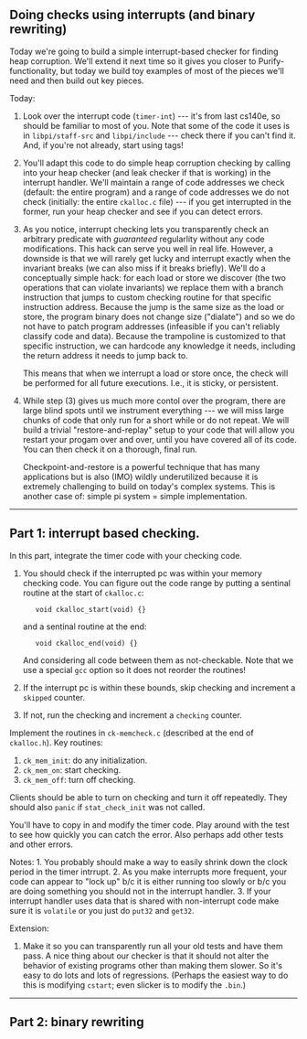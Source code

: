 ## Doing checks using interrupts (and binary rewriting)

Today we're going to build a simple interrupt-based checker for finding
heap corruption.  We'll extend it next time so it gives you closer to
Purify-functionality, but today we build toy examples of most of the
pieces we'll need and then build out key pieces.

Today:
  1. Look over the interrupt code (`timer-int`) --- it's from last cs140e, so 
     should be familiar to most of you.  Note that some of the code it uses
     is in `libpi/staff-src` and `libpi/include` --- check there if you can't
     find it.  And, if you're not already, start using tags!
 
  2. You'll adapt this code to do simple heap corruption checking by calling into
     your heap checker (and leak checker if that is working) in the interrupt
     handler.  We'll maintain a range of code addresses we check (default: the 
     entire program) and a range of code addresses we do not check (initially:
     the entire `ckalloc.c` file) --- if you get interrupted in the former,
     run your heap checker and see if you can detect errors.

  3. As you notice, interrupt checking lets you transparently check an
     arbitrary predicate with *guaranteed* regularlity without any
     code modifications.  This hack can serve you well in real life.
     However, a downside is that we will rarely get lucky and interrupt
     exactly when the invariant breaks (we can also miss if it breaks
     briefly).  We'll do a conceptually simple hack: for each load or
     store we discover (the two operations that can violate invariants)
     we replace them with a branch instruction that jumps to custom
     checking routine for that specific instruction address.  Because the
     jump is the same size as the load or store, the program binary does
     not change size ("dialate") and so we do not have to patch program
     addresses (infeasible if you can't reliably classify code and data).
     Because the trampoline is customized to that specific instruction,
     we can hardcode any knowledge it needs, including the return address
     it needs to jump back to.

     This means that when we interrupt a load or store once, the check
     will be performed for all future executions.  I.e., it is sticky,
     or persistent.

  4. While step (3) gives us much more contol over the program, there
     are large blind spots until we instrument everything --- we will
     miss large chunks of code that only run for a short while or do
     not repeat.  We will build a trivial "restore-and-replay" setup to
     your code that will allow you restart your progam over and over,
     until you have covered all of its code.  You can then check it on
     a thorough, final run.

     Checkpoint-and-restore is a powerful technique that has many
     applications but is also (IMO) wildly underutilized because it
     is extremely challenging to build on today's complex systems.
     This is another case of: simple pi system = simple implementation.

----------------------------------------------------------------------
## Part 1: interrupt based checking.

In this part, integrate the timer code with your checking code.
  1. You should check if the interrupted pc was within your memory 
     checking code.  You can figure out the code range by putting
     a sentinal routine at the start of `ckalloc.c`:

            void ckalloc_start(void) {}

     and a sentinal routine at the end:

            void ckalloc_end(void) {}

     And considering all code between them as not-checkable. 
     Note that we use a special `gcc` option so it does not
    reorder the routines!

  2. If the interrupt pc is within these bounds, skip checking and increment a `skipped` counter.
  3. If not, run the checking and increment a `checking` counter.

Implement the routines in `ck-memcheck.c` (described at the end of `ckalloc.h`).
Key routines:
  1. `ck_mem_init`: do any initialization.
  2. `ck_mem_on`: start checking.
  3. `ck_mem_off`: turn off checking.

Clients should be able to turn on checking and turn it off repeatedly.
They should also `panic` if `stat_check_init` was not called.

You'll have to copy in and modify the timer code.  Play around with the test to see
how quickly you can catch the error.  Also perhaps add other tests and other errors.

Notes:
    1. You probably should make a way to easily shrink down the clock period in the timer
       intrrupt.
    2. As you make interrupts more frequent, your code can appear to "lock up" b/c it
       is either running too slowly or b/c you are doing something you should not in 
       the interrupt handler.
    3. If your interrupt handler uses data that is shared with non-interrupt code
       make sure it is `volatile` or you just do `put32` and `get32`.


Extension:
  1. Make it so you can transparently run all your old tests and have them pass.  A nice 
     thing about our checker is that it should not alter the behavior of existing programs
     other than making them slower.  So it's easy to do lots and lots of regressions.
     (Perhaps the easiest way to do this is modifying `cstart`; even slicker is to modify
      the `.bin`.)

----------------------------------------------------------------------
## Part 2: binary rewriting
